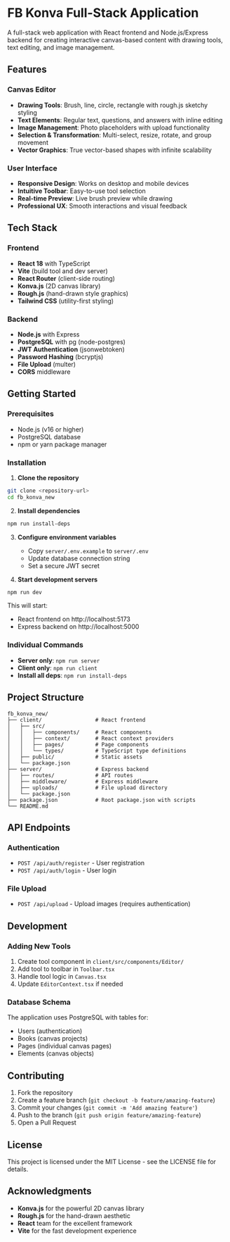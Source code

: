 # FB Konva Full-Stack Application

A full-stack web application with React frontend and Node.js/Express backend for creating interactive canvas-based content with drawing tools, text editing, and image management.

## Features

### Canvas Editor
- **Drawing Tools**: Brush, line, circle, rectangle with rough.js sketchy styling
- **Text Elements**: Regular text, questions, and answers with inline editing
- **Image Management**: Photo placeholders with upload functionality
- **Selection & Transformation**: Multi-select, resize, rotate, and group movement
- **Vector Graphics**: True vector-based shapes with infinite scalability

### User Interface
- **Responsive Design**: Works on desktop and mobile devices
- **Intuitive Toolbar**: Easy-to-use tool selection
- **Real-time Preview**: Live brush preview while drawing
- **Professional UX**: Smooth interactions and visual feedback

## Tech Stack

### Frontend
- **React 18** with TypeScript
- **Vite** (build tool and dev server)
- **React Router** (client-side routing)
- **Konva.js** (2D canvas library)
- **Rough.js** (hand-drawn style graphics)
- **Tailwind CSS** (utility-first styling)

### Backend
- **Node.js** with Express
- **PostgreSQL** with pg (node-postgres)
- **JWT Authentication** (jsonwebtoken)
- **Password Hashing** (bcryptjs)
- **File Upload** (multer)
- **CORS** middleware

## Getting Started

### Prerequisites
- Node.js (v16 or higher)
- PostgreSQL database
- npm or yarn package manager

### Installation

1. **Clone the repository**
```bash
git clone <repository-url>
cd fb_konva_new
```

2. **Install dependencies**
```bash
npm run install-deps
```

3. **Configure environment variables**
   - Copy `server/.env.example` to `server/.env`
   - Update database connection string
   - Set a secure JWT secret

4. **Start development servers**
```bash
npm run dev
```

This will start:
- React frontend on http://localhost:5173
- Express backend on http://localhost:5000

### Individual Commands

- **Server only**: `npm run server`
- **Client only**: `npm run client`
- **Install all deps**: `npm run install-deps`

## Project Structure

```
fb_konva_new/
├── client/                 # React frontend
│   ├── src/
│   │   ├── components/     # React components
│   │   ├── context/        # React context providers
│   │   ├── pages/          # Page components
│   │   └── types/          # TypeScript type definitions
│   ├── public/             # Static assets
│   └── package.json
├── server/                 # Express backend
│   ├── routes/             # API routes
│   ├── middleware/         # Express middleware
│   ├── uploads/            # File upload directory
│   └── package.json
├── package.json            # Root package.json with scripts
└── README.md
```

## API Endpoints

### Authentication
- `POST /api/auth/register` - User registration
- `POST /api/auth/login` - User login

### File Upload
- `POST /api/upload` - Upload images (requires authentication)

## Development

### Adding New Tools
1. Create tool component in `client/src/components/Editor/`
2. Add tool to toolbar in `Toolbar.tsx`
3. Handle tool logic in `Canvas.tsx`
4. Update `EditorContext.tsx` if needed

### Database Schema
The application uses PostgreSQL with tables for:
- Users (authentication)
- Books (canvas projects)
- Pages (individual canvas pages)
- Elements (canvas objects)

## Contributing

1. Fork the repository
2. Create a feature branch (`git checkout -b feature/amazing-feature`)
3. Commit your changes (`git commit -m 'Add amazing feature'`)
4. Push to the branch (`git push origin feature/amazing-feature`)
5. Open a Pull Request

## License

This project is licensed under the MIT License - see the LICENSE file for details.

## Acknowledgments

- **Konva.js** for the powerful 2D canvas library
- **Rough.js** for the hand-drawn aesthetic
- **React** team for the excellent framework
- **Vite** for the fast development experience